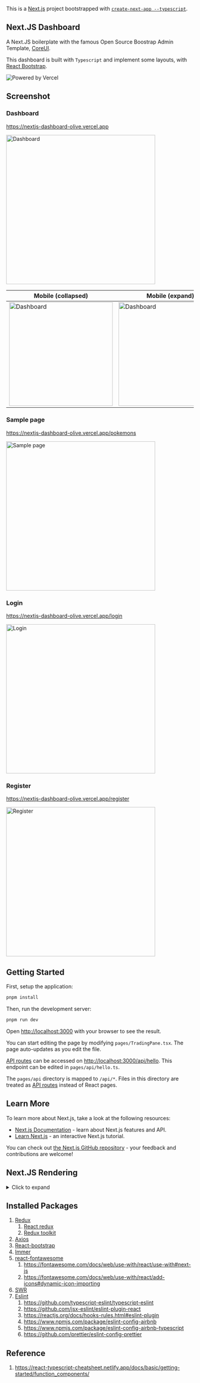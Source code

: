 This is a [Next.js](https://nextjs.org/) project bootstrapped
with [`create-next-app --typescript`](https://github.com/vercel/next.js/tree/canary/packages/create-next-app).

## Next.JS Dashboard

A Next.JS boilerplate with the famous Open Source Boostrap Admin Template, [CoreUI](https://coreui.io/).

This dashboard is built with `Typescript` and implement some layouts,
with [React Bootstrap](https://react-bootstrap.github.io/).

![Powered by Vercel](https://images.ctfassets.net/e5382hct74si/78Olo8EZRdUlcDUFQvnzG7/fa4cdb6dc04c40fceac194134788a0e2/1618983297-powered-by-vercel.svg)

## Screenshot

### Dashboard

https://nextjs-dashboard-olive.vercel.app

[<img alt="Dashboard" width="400" src="https://user-images.githubusercontent.com/7660346/180629352-f92216e3-7cf4-4fba-92fa-089dd96b4478.png" />](https://nextjs-dashboard-olive.vercel.app)

| Mobile (collapsed)                                                                                                                                                                           | Mobile (expand)                                                                                                                                                                              |
|----------------------------------------------------------------------------------------------------------------------------------------------------------------------------------------------|----------------------------------------------------------------------------------------------------------------------------------------------------------------------------------------------|
| [<img alt="Dashboard" height="278" src="https://user-images.githubusercontent.com/7660346/190973509-f681c230-54ba-4ee5-bd8c-7929ef24b6aa.png" />](https://nextjs-dashboard-olive.vercel.app) | [<img alt="Dashboard" height="278" src="https://user-images.githubusercontent.com/7660346/190973862-29c311ab-8867-4399-ad4d-01f2d073d7a2.png" />](https://nextjs-dashboard-olive.vercel.app) |

### Sample page

https://nextjs-dashboard-olive.vercel.app/pokemons

[<img alt="Sample page" width="400" src="https://user-images.githubusercontent.com/7660346/183112188-75ffbd15-e7ef-455f-994b-945df16e5846.png">](https://nextjs-dashboard-olive.vercel.app/pokemons)

### Login

https://nextjs-dashboard-olive.vercel.app/login

[<img alt="Login" width="400" src="https://user-images.githubusercontent.com/7660346/180629556-539b6157-b34f-4ecc-aed9-b34f94d5d2ef.png" />](https://nextjs-dashboard-olive.vercel.app/login)

### Register

https://nextjs-dashboard-olive.vercel.app/register

[<img alt="Register" width="400" src="https://user-images.githubusercontent.com/7660346/180629498-1b23eb9a-cfd4-4909-8c02-58eaf6b06ff5.png" />](https://nextjs-dashboard-olive.vercel.app/register)

## Getting Started

First, setup the application:

```bash
pnpm install
```

Then, run the development server:

```bash
pnpm run dev
```

Open [http://localhost:3000](http://localhost:3000) with your browser to see the result.

You can start editing the page by modifying `pages/TradingPane.tsx`. The page auto-updates as you edit the file.

[API routes](https://nextjs.org/docs/api-routes/introduction) can be accessed
on [http://localhost:3000/api/hello](http://localhost:3000/api/hello). This endpoint can be edited
in `pages/api/hello.ts`.

The `pages/api` directory is mapped to `/api/*`. Files in this directory are treated
as [API routes](https://nextjs.org/docs/api-routes/introduction) instead of React pages.

## Learn More

To learn more about Next.js, take a look at the following resources:

- [Next.js Documentation](https://nextjs.org/docs) - learn about Next.js features and API.
- [Learn Next.js](https://nextjs.org/learn) - an interactive Next.js tutorial.

You can check out [the Next.js GitHub repository](https://github.com/vercel/next.js/) - your feedback and contributions
are welcome!

## Next.JS Rendering

<details>
  <summary>Click to expand</summary>

### Pre-rendering

By default, Next.js pre-renders every page. This means that Next.js generates HTML for each page in advance, instead of
having it all done by client-side JavaScript. Pre-rendering can result in better performance and SEO.

### SSR: Server-side rendering

Next.js will pre-render this page on **each request** using the data returned by `getServerSideProps`.

https://nextjs.org/docs/basic-features/data-fetching/get-server-side-props

### SSG: Static-site generation

Next.js will pre-render this page at **build time** using the props returned by `getStaticProps`.

* In development (next dev), getStaticProps will be called on every request.

https://nextjs.org/docs/basic-features/data-fetching/get-static-props

### CSR: Client-side rendering

If done at the page level, the data is fetched at runtime, and the content of the page is updated as the data changes.
When used at the component level, the data is fetched at the time of the component mount, and the content of the
component is updated as the data changes.

It is **highly recommended** to use [SWR](https://swr.vercel.app/) if you are fetching data on the client-side. It
handles caching, revalidation, focus tracking, refetching on intervals, and more.

https://nextjs.org/docs/basic-features/data-fetching/client-side

### ISR: Incremental Static Regeneration

Next.js allows you to create or update static pages **after you’ve built** your site.

To use ISR, add the `revalidate` prop to `getStaticProps`.

https://nextjs.org/docs/basic-features/data-fetching/incremental-static-regeneration

</details>

## Installed Packages

1. [Redux](https://redux.js.org/tutorials/fundamentals/part-1-overview)
    1. [React redux](https://react-redux.js.org/introduction/getting-started)
    2. [Redux toolkit](https://redux-toolkit.js.org/tutorials/quick-start)
2. [Axios](https://github.com/axios/axios)
3. [React-bootstrap](https://react-bootstrap.github.io/)
4. [Immer](https://github.com/immerjs/immer)
5. [react-fontawesome](https://fontawesome.com/docs/web/use-with/react/)
    1. https://fontawesome.com/docs/web/use-with/react/use-with#next-js
    2. https://fontawesome.com/docs/web/use-with/react/add-icons#dynamic-icon-importing
6. [SWR](https://swr.vercel.app/)
7. [Eslint](https://eslint.org/)
    1. https://github.com/typescript-eslint/typescript-eslint
    2. https://github.com/jsx-eslint/eslint-plugin-react
    3. https://reactjs.org/docs/hooks-rules.html#eslint-plugin
    4. https://www.npmjs.com/package/eslint-config-airbnb
    5. https://www.npmjs.com/package/eslint-config-airbnb-typescript
    6. https://github.com/prettier/eslint-config-prettier

## Reference

1. https://react-typescript-cheatsheet.netlify.app/docs/basic/getting-started/function_components/
